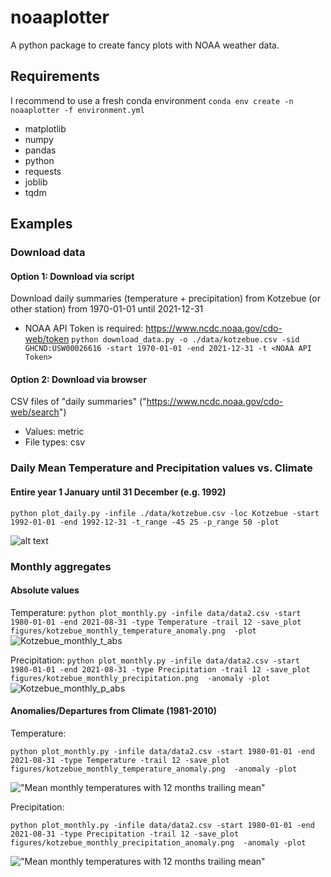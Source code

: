 # noaaplotter
A python package to create fancy plots with NOAA weather data.



## Requirements

I recommend to use a fresh conda environment
`conda env create -n noaaplotter -f environment.yml`

  - matplotlib
  - numpy
  - pandas
  - python
  - requests
  - joblib
  - tqdm

## Examples
### Download data
#### Option 1: Download via script
Download daily summaries (temperature + precipitation) from Kotzebue (or other station) from 1970-01-01 until 2021-12-31
* NOAA API Token is required: https://www.ncdc.noaa.gov/cdo-web/token
`python download_data.py -o ./data/kotzebue.csv -sid GHCND:USW00026616 -start 1970-01-01 -end 2021-12-31 -t <NOAA API Token>`
 
 #### Option 2: Download via browser
 CSV files of "daily summaries"
("https://www.ncdc.noaa.gov/cdo-web/search")
* Values: metric
* File types: csv
 
 
 
### Daily Mean Temperature and Precipitation values vs. Climate
#### Entire year 1 January until 31 December (e.g. 1992)

`python plot_daily.py -infile ./data/kotzebue.csv -loc Kotzebue -start 1992-01-01 -end 1992-12-31 -t_range -45 25 -p_range 50 -plot`

![alt text](https://user-images.githubusercontent.com/4864803/132648353-d1792234-dc68-4baf-a608-5aa5fe6899a8.png "Mean monthly temperatures with 12 months trailing mean")

### Monthly aggregates
#### Absolute values

Temperature:
`python plot_monthly.py -infile data/data2.csv -start 1980-01-01 -end 2021-08-31 -type Temperature -trail 12 -save_plot figures/kotzebue_monthly_temperature_anomaly.png  -plot`
![Kotzebue_monthly_t_abs](https://user-images.githubusercontent.com/4864803/133925329-540933c1-b30a-4d31-a66f-0ba624223abf.png)


Precipitation:
`python plot_monthly.py -infile data/data2.csv -start 1980-01-01 -end 2021-08-31 -type Precipitation -trail 12 -save_plot figures/kotzebue_monthly_precipitation.png  -anomaly -plot`
![Kotzebue_monthly_p_abs](https://user-images.githubusercontent.com/4864803/133925351-5d7513df-2794-472a-b00d-780538f68ce6.png)


#### Anomalies/Departures from Climate (1981-2010)

Temperature:

`python plot_monthly.py -infile data/data2.csv -start 1980-01-01 -end 2021-08-31 -type Temperature -trail 12 -save_plot figures/kotzebue_monthly_temperature_anomaly.png  -anomaly -plot`

!["Mean monthly temperatures with 12 months trailing mean"](https://user-images.githubusercontent.com/4864803/133923928-9ca78105-3718-48d9-80c5-efaf0bfa3217.png)

Precipitation:


`python plot_monthly.py -infile data/data2.csv -start 1980-01-01 -end 2021-08-31 -type Precipitation -trail 12 -save_plot figures/kotzebue_monthly_precipitation_anomaly.png  -anomaly -plot`

!["Mean monthly temperatures with 12 months trailing mean"](https://user-images.githubusercontent.com/4864803/133923987-faabba54-e2d7-4340-be05-078bce0648cf.png)


